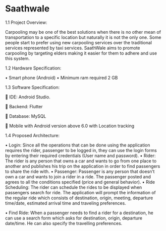 # Saathwale
1.1	Project Overview:

Carpooling may be one of the best solutions when there is no other mean of transportation to a specific location but naturally it is not the only one. Some people start to prefer using new carpooling services over the traditional services represented by taxi services. SaathWale aims to promote carpooling by targeting elders making it easier for them to adhere and use this system.

1.2	Hardware Specification:

•	Smart phone (Android)
•	Minimum ram required 2 GB


1.3	Software Specification:

	IDE: Android Studio.

	Backend: Flutter

	Database: MySQL

	Mobile with Android version above 6.0 with Location tracking

1.4	Proposed Architecture:

•	Login: Since all the operations that can be done using the application requires the rider, passenger to be logged in, they can use the login forms by entering their required credentials (User name and password).
•	Rider: The rider is any person that owns a car and wants to go from one place to another and publishes his trip on the application in order to find passengers to share the ride with.
•	Passenger: Passenger is any person that doesn’t own a car and wants to join a rider in a ride. The passenger posted and agrees to all the conditions specified (price and general behavior).
•	Ride Scheduling: The rider can schedule the rides to be displayed when passengers search for ride. The application will prompt the information of the regular ride which consists of destination, origin, meeting, departure time/date, estimated arrival time and traveling preferences.
 
•	Find Ride: When a passenger needs to find a rider for a destination, he can use a search form which asks for destination, origin, departure date/time. He can also specify the travelling preferences.
